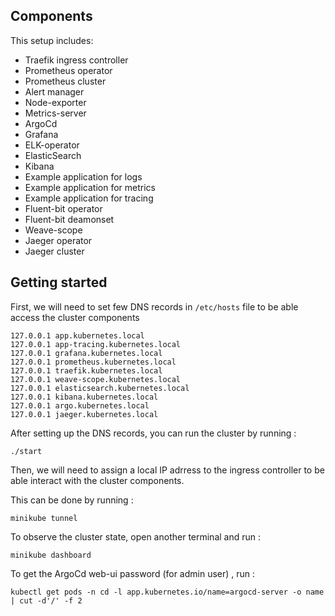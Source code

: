 ## Components
This setup includes:

* Traefik ingress controller
* Prometheus operator 
* Prometheus cluster
* Alert manager
* Node-exporter
* Metrics-server
* ArgoCd
* Grafana
* ELK-operator
* ElasticSearch
* Kibana
* Example application for logs
* Example application for metrics
* Example application for tracing
* Fluent-bit operator
* Fluent-bit deamonset
* Weave-scope
* Jaeger operator
* Jaeger cluster
## Getting started

First, we will need to set few DNS records in ```/etc/hosts``` file to be able access the cluster components
```aidl
127.0.0.1 app.kubernetes.local
127.0.0.1 app-tracing.kubernetes.local
127.0.0.1 grafana.kubernetes.local
127.0.0.1 prometheus.kubernetes.local
127.0.0.1 traefik.kubernetes.local
127.0.0.1 weave-scope.kubernetes.local
127.0.0.1 elasticsearch.kubernetes.local
127.0.0.1 kibana.kubernetes.local
127.0.0.1 argo.kubernetes.local
127.0.0.1 jaeger.kubernetes.local
```

After setting up the DNS records, you can run the cluster by running :
```
./start
```
Then, we will need to assign a local IP adrress to the ingress controller to be able interact with the cluster components.

This can be done by running :
```
minikube tunnel 
```

To observe the cluster state, open another terminal and run :
```
minikube dashboard
```

To get the ArgoCd web-ui password (for admin user) , run :
```
kubectl get pods -n cd -l app.kubernetes.io/name=argocd-server -o name | cut -d'/' -f 2
```
